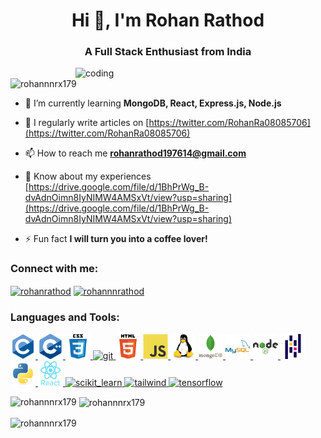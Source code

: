 <h1 align="center">Hi 👋, I'm Rohan Rathod</h1>
<h3 align="center">A Full Stack Enthusiast from India</h3>

<img align="right" alt="coding" width="400" src="![image](https://github.com/RohannnRX179/RohannnRX179/assets/120187364/fb082697-f75a-4449-ad7c-852cffd1e017)
">

<p align="left"> <img src="https://komarev.com/ghpvc/?username=rohannnrx179&label=Profile%20views&color=0e75b6&style=flat" alt="rohannnrx179" /> </p>

- 🌱 I’m currently learning **MongoDB, React, Express.js, Node.js**

- 📝 I regularly write articles on [https://twitter.com/RohanRa08085706](https://twitter.com/RohanRa08085706)

- 📫 How to reach me **rohanrathod197614@gmail.com**

- 📄 Know about my experiences [https://drive.google.com/file/d/1BhPrWg_B-dvAdnOimn8IyNIMW4AMSxVt/view?usp=sharing](https://drive.google.com/file/d/1BhPrWg_B-dvAdnOimn8IyNIMW4AMSxVt/view?usp=sharing)

- ⚡ Fun fact **I will turn you into a coffee lover!**

<h3 align="left">Connect with me:</h3>
<p align="left">
<a href="https://linkedin.com/in/rohanrathod" target="blank"><img align="center" src="https://raw.githubusercontent.com/rahuldkjain/github-profile-readme-generator/master/src/images/icons/Social/linked-in-alt.svg" alt="rohanrathod" height="30" width="40" /></a>
<a href="https://instagram.com/rohannnrathod" target="blank"><img align="center" src="https://raw.githubusercontent.com/rahuldkjain/github-profile-readme-generator/master/src/images/icons/Social/instagram.svg" alt="rohannnrathod" height="30" width="40" /></a>
</p>

<h3 align="left">Languages and Tools:</h3>
<p align="left"> <a href="https://www.cprogramming.com/" target="_blank" rel="noreferrer"> <img src="https://raw.githubusercontent.com/devicons/devicon/master/icons/c/c-original.svg" alt="c" width="40" height="40"/> </a> <a href="https://www.w3schools.com/cpp/" target="_blank" rel="noreferrer"> <img src="https://raw.githubusercontent.com/devicons/devicon/master/icons/cplusplus/cplusplus-original.svg" alt="cplusplus" width="40" height="40"/> </a> <a href="https://www.w3schools.com/css/" target="_blank" rel="noreferrer"> <img src="https://raw.githubusercontent.com/devicons/devicon/master/icons/css3/css3-original-wordmark.svg" alt="css3" width="40" height="40"/> </a> <a href="https://git-scm.com/" target="_blank" rel="noreferrer"> <img src="https://www.vectorlogo.zone/logos/git-scm/git-scm-icon.svg" alt="git" width="40" height="40"/> </a> <a href="https://www.w3.org/html/" target="_blank" rel="noreferrer"> <img src="https://raw.githubusercontent.com/devicons/devicon/master/icons/html5/html5-original-wordmark.svg" alt="html5" width="40" height="40"/> </a> <a href="https://developer.mozilla.org/en-US/docs/Web/JavaScript" target="_blank" rel="noreferrer"> <img src="https://raw.githubusercontent.com/devicons/devicon/master/icons/javascript/javascript-original.svg" alt="javascript" width="40" height="40"/> </a> <a href="https://www.linux.org/" target="_blank" rel="noreferrer"> <img src="https://raw.githubusercontent.com/devicons/devicon/master/icons/linux/linux-original.svg" alt="linux" width="40" height="40"/> </a> <a href="https://www.mongodb.com/" target="_blank" rel="noreferrer"> <img src="https://raw.githubusercontent.com/devicons/devicon/master/icons/mongodb/mongodb-original-wordmark.svg" alt="mongodb" width="40" height="40"/> </a> <a href="https://www.mysql.com/" target="_blank" rel="noreferrer"> <img src="https://raw.githubusercontent.com/devicons/devicon/master/icons/mysql/mysql-original-wordmark.svg" alt="mysql" width="40" height="40"/> </a> <a href="https://nodejs.org" target="_blank" rel="noreferrer"> <img src="https://raw.githubusercontent.com/devicons/devicon/master/icons/nodejs/nodejs-original-wordmark.svg" alt="nodejs" width="40" height="40"/> </a> <a href="https://pandas.pydata.org/" target="_blank" rel="noreferrer"> <img src="https://raw.githubusercontent.com/devicons/devicon/2ae2a900d2f041da66e950e4d48052658d850630/icons/pandas/pandas-original.svg" alt="pandas" width="40" height="40"/> </a> <a href="https://www.python.org" target="_blank" rel="noreferrer"> <img src="https://raw.githubusercontent.com/devicons/devicon/master/icons/python/python-original.svg" alt="python" width="40" height="40"/> </a> <a href="https://reactjs.org/" target="_blank" rel="noreferrer"> <img src="https://raw.githubusercontent.com/devicons/devicon/master/icons/react/react-original-wordmark.svg" alt="react" width="40" height="40"/> </a> <a href="https://scikit-learn.org/" target="_blank" rel="noreferrer"> <img src="https://upload.wikimedia.org/wikipedia/commons/0/05/Scikit_learn_logo_small.svg" alt="scikit_learn" width="40" height="40"/> </a> <a href="https://tailwindcss.com/" target="_blank" rel="noreferrer"> <img src="https://www.vectorlogo.zone/logos/tailwindcss/tailwindcss-icon.svg" alt="tailwind" width="40" height="40"/> </a> <a href="https://www.tensorflow.org" target="_blank" rel="noreferrer"> <img src="https://www.vectorlogo.zone/logos/tensorflow/tensorflow-icon.svg" alt="tensorflow" width="40" height="40"/> </a> </p>

<p><img align="left" src="https://github-readme-stats.vercel.app/api/top-langs?username=rohannnrx179&show_icons=true&locale=en&layout=compact" alt="rohannnrx179" /></p>

<p>&nbsp;<img align="center" src="https://github-readme-stats.vercel.app/api?username=rohannnrx179&show_icons=true&locale=en" alt="rohannnrx179" /></p>

<p><img align="center" src="https://github-readme-streak-stats.herokuapp.com/?user=rohannnrx179&" alt="rohannnrx179" /></p>
